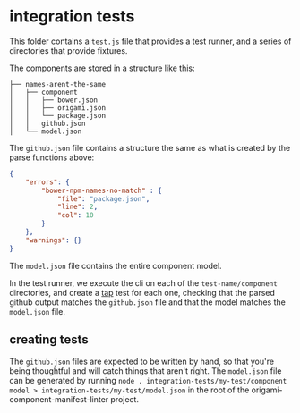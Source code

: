 # integration tests

This folder contains a `test.js` file that provides a test runner, and a series
of directories that provide fixtures.

The components are stored in a structure like this:

```text
├── names-arent-the-same
│   ├── component
│   │   ├── bower.json
│   │   ├── origami.json
│   │   └── package.json
│   │   github.json
│   └── model.json
```

The `github.json` file contains a structure the same as what is created by the
parse functions above:

```json
{
	"errors": {
		"bower-npm-names-no-match" : {
			"file": "package.json",
			"line": 2,
			"col": 10
		}
	},
	"warnings": {}
}
```

The `model.json` file contains the entire component model.

In the test runner, we execute the cli on each of the `test-name/component`
directories, and create a [tap](https://node-tap.org/) test for each one,
checking that the parsed github output matches the `github.json` file and that
the model matches the `model.json` file.

## creating tests

The `github.json` files are expected to be written by hand, so that you're being
thoughtful and will catch things that aren't right.
The `model.json` file can be generated by running `node
. integration-tests/my-test/component model >
integration-tests/my-test/model.json` in the root of the
origami-component-manifest-linter project.
